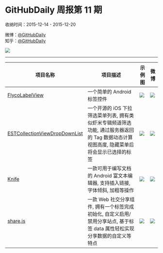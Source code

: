 # GitHubDaily 周报第 11 期

收纳时间：2015-12-14 - 2015-12-20

微博：[@GitHubDaily](https://weibo.com/GitHubDaily)    
知乎：[@GitHubDaily](https://www.zhihu.com/people/githubdaily)

![](https://raw.githubusercontent.com/GitHubDaily/GitHubDaily/master/assets/weixin.png)

---

项目名称 | 项目描述 | 示例图 | 微博
--- | --- | --- | ---
[FlycoLabelView](status.github_url) | 一个简单的 Android 标签控件 | ![](http://ww3.sinaimg.cn/large/006fiYtfgw1ez42p1awnij30u01hc13e.jpg) | [![](https://raw.githubusercontent.com/GitHubDaily/GitHubDaily/master/assets/sina_logo.png)](https://weibo.com/5722964389/D91cWBfML)
[ESTCollectionViewDropDownList](status.github_url) | 一个开源的 iOS 下拉筛选菜单列表, 拥有类似虾米专辑频道筛选功能, 通过服务器返回的 Tag 数据动态计算视图高度, 隐藏菜单后将会显示已选择的标签 | ![](http://ww1.sinaimg.cn/large/006fiYtfjw1eyzg7m8yv5g30ku112kjs.gif) | [![](https://raw.githubusercontent.com/GitHubDaily/GitHubDaily/master/assets/sina_logo.png)](https://weibo.com/5722964389/D8DFk4FPG)
[Knife](status.github_url) | 一款可用于编写文档的 Android 富文本编辑器, 支持插入链接, 字体倾斜, 加粗等操作 | ![](http://ww3.sinaimg.cn/large/006fiYtfjw1eyzgcpti44g30dc0ca1kx.gif) | [![](https://raw.githubusercontent.com/GitHubDaily/GitHubDaily/master/assets/sina_logo.png)](https://weibo.com/5722964389/D8uePeh1W)
[share.js](status.github_url) | 一款 Web 社交分享组件, 拥有一个标签完成初始化, 自定义启用/禁用分享站点, 基于标签 data 属性轻松实现分享数据的自定义等特点 | ![](http://ww4.sinaimg.cn/large/006fiYtfjw1eyycbsikp4j31d403ogmn.jpg) | [![](https://raw.githubusercontent.com/GitHubDaily/GitHubDaily/master/assets/sina_logo.png)](https://weibo.com/5722964389/D8kPy1m9u)
